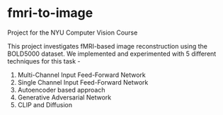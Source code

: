 # fmri-to-image
Project for the NYU Computer Vision Course

This project investigates fMRI-based image reconstruction using the BOLD5000 dataset. We implemented and experimented with 5 different techniques for this task - 
1) Multi-Channel Input Feed-Forward Network
2) Single Channel Input Feed-Forward Network
3) Autoencoder based approach
4) Generative Adversarial Network
5) CLIP and Diffusion
